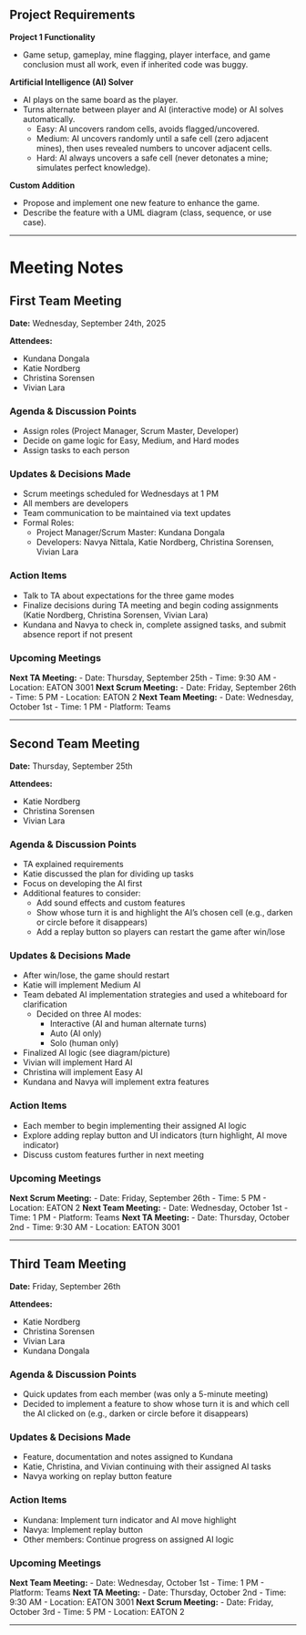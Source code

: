 ## Project Requirements

**Project 1 Functionality**
- Game setup, gameplay, mine flagging, player interface, and game conclusion must all work, even if inherited code was buggy.

**Artificial Intelligence (AI) Solver**
- AI plays on the same board as the player.
- Turns alternate between player and AI (interactive mode) or AI solves automatically.
    - Easy: AI uncovers random cells, avoids flagged/uncovered.
    - Medium: AI uncovers randomly until a safe cell (zero adjacent mines), then uses revealed numbers to uncover adjacent cells.
    - Hard: AI always uncovers a safe cell (never detonates a mine; simulates perfect knowledge).

**Custom Addition**
- Propose and implement one new feature to enhance the game.
- Describe the feature with a UML diagram (class, sequence, or use case).

------------------------------------------------------------------------------------------------------------------------------

# Meeting Notes

## First Team Meeting
**Date:** Wednesday, September 24th, 2025

**Attendees:**
- Kundana Dongala
- Katie Nordberg
- Christina Sorensen
- Vivian Lara

### Agenda & Discussion Points
- Assign roles (Project Manager, Scrum Master, Developer)
- Decide on game logic for Easy, Medium, and Hard modes
- Assign tasks to each person

### Updates & Decisions Made
- Scrum meetings scheduled for Wednesdays at 1 PM
- All members are developers
- Team communication to be maintained via text updates
- Formal Roles:
    - Project Manager/Scrum Master: Kundana Dongala
    - Developers: Navya Nittala, Katie Nordberg, Christina Sorensen, Vivian Lara

### Action Items
- Talk to TA about expectations for the three game modes
- Finalize decisions during TA meeting and begin coding assignments (Katie Nordberg, Christina Sorensen, Vivian Lara)
- Kundana and Navya to check in, complete assigned tasks, and submit absence report if not present

### Upcoming Meetings
**Next TA Meeting:**
    - Date: Thursday, September 25th
    - Time: 9:30 AM
    - Location: EATON 3001
**Next Scrum Meeting:**
    - Date: Friday, September 26th
    - Time: 5 PM
    - Location: EATON 2
**Next Team Meeting:**
    - Date: Wednesday, October 1st
    - Time: 1 PM
    - Platform: Teams

------------------------------------------------------------------------------------------------------------------------------

## Second Team Meeting
**Date:** Thursday, September 25th

**Attendees:**
- Katie Nordberg
- Christina Sorensen
- Vivian Lara

### Agenda & Discussion Points
- TA explained requirements
- Katie discussed the plan for dividing up tasks
- Focus on developing the AI first
- Additional features to consider:
    - Add sound effects and custom features
    - Show whose turn it is and highlight the AI’s chosen cell (e.g., darken or circle before it disappears)
    - Add a replay button so players can restart the game after win/lose

### Updates & Decisions Made
- After win/lose, the game should restart
- Katie will implement Medium AI
- Team debated AI implementation strategies and used a whiteboard for clarification
    - Decided on three AI modes:
        - Interactive (AI and human alternate turns)
        - Auto (AI only)
        - Solo (human only)
- Finalized AI logic (see diagram/picture)
- Vivian will implement Hard AI
- Christina will implement Easy AI
- Kundana and Navya will implement extra features 

### Action Items
- Each member to begin implementing their assigned AI logic
- Explore adding replay button and UI indicators (turn highlight, AI move indicator)
- Discuss custom features further in next meeting

### Upcoming Meetings
**Next Scrum Meeting:**
    - Date: Friday, September 26th
    - Time: 5 PM
    - Location: EATON 2
**Next Team Meeting:**
    - Date: Wednesday, October 1st
    - Time: 1 PM
    - Platform: Teams 
**Next TA Meeting:**
    - Date: Thursday, October 2nd
    - Time: 9:30 AM
    - Location: EATON 3001

------------------------------------------------------------------------------------------------------------------------------

## Third Team Meeting
**Date:** Friday, September 26th

**Attendees:**
- Katie Nordberg
- Christina Sorensen
- Vivian Lara
- Kundana Dongala 

### Agenda & Discussion Points
- Quick updates from each member (was only a 5-minute meeting)
- Decided to implement a feature to show whose turn it is and which cell the AI clicked on (e.g., darken or circle before it disappears)

### Updates & Decisions Made
- Feature, documentation and notes assigned to Kundana
- Katie, Christina, and Vivian continuing with their assigned AI tasks
- Navya working on replay button feature

### Action Items
- Kundana: Implement turn indicator and AI move highlight
- Navya: Implement replay button
- Other members: Continue progress on assigned AI logic

### Upcoming Meetings
**Next Team Meeting:**
    - Date: Wednesday, October 1st
    - Time: 1 PM
    - Platform: Teams 
**Next TA Meeting:**
    - Date: Thursday, October 2nd
    - Time: 9:30 AM
    - Location: EATON 3001
**Next Scrum Meeting:**
    - Date: Friday, October 3rd
    - Time: 5 PM
    - Location: EATON 2

------------------------------------------------------------------------------------------------------------------------------
